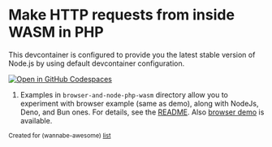 # Make HTTP requests from inside WASM in PHP

This devcontainer is configured to provide you the latest stable version of Node.js by using default devcontainer configuration.

[![Open in GitHub Codespaces](https://github.com/codespaces/badge.svg)](https://codespaces.new/wasm-outbound-http-examples/php)

1. Examples in `browser-and-node-php-wasm` directory allow you to experiment with browser example (same as demo),
   along with NodeJs, Deno, and Bun ones.
   For details, see the [README](browser-and-node-php-wasm/README.md).
   Also [browser demo](https://wasm-outbound-http-examples.github.io/php/php-wasm/) is available.

<sub>Created for (wannabe-awesome) [list](https://github.com/vasilev/HTTP-request-from-inside-WASM)</sub>
